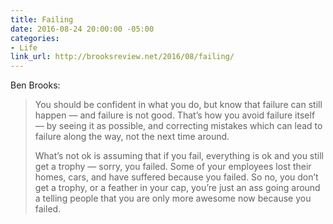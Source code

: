 ```yaml
---
title: Failing
date: 2016-08-24 20:00:00 -05:00
categories:
- Life
link_url: http://brooksreview.net/2016/08/failing/
---
```


Ben Brooks:

> You should be confident in what you do, but know that failure can still happen — and failure is not good. That’s how you avoid failure itself — by seeing it as possible, and correcting mistakes which can lead to failure along the way, not the next time around.
>
> What’s not ok is assuming that if you fail, everything is ok and you still get a trophy — sorry, you failed. Some of your employees lost their homes, cars, and have suffered because you failed. So no, you don’t get a trophy, or a feather in your cap, you’re just an ass going around a telling people that you are only more awesome now because you failed.
